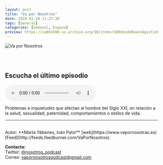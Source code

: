 ```yaml
---
layout: post
title: "Va por Nosotros"
date: 2018-02-10 11:27:30
tags: [General]
categories: [Semanal, Espana]
preview: https://ia601508.us.archive.org/30/items/500desdeBoxesAgustinPalmeiro/300vapornosotros.jpg
---
```


![Va por Nosotros](https://ia601508.us.archive.org/30/items/500desdeBoxesAgustinPalmeiro/500vapornosotros.jpg)

<br/>
<br/>

## Escucha el último episodio

<!--reproductor-feed=http://feeds.feedburner.com/VaPorNosotros-->
<!--reproductor-start-->
<audio id="audio" preload="auto" controls="" src="http://www.ivoox.com/05-sexualmente-activos-debate-abierto_mf_23478058_feed_1.mp3"></audio>
<!--reproductor-end-->

Problemas e inquietudes que afectan al hombre del Siglo XXI, en relación a la salud, sexualidad, paternidad, comportamientos o estilos de vida.  

_ _ _
<br>
Autor: **Marta Yébenes, Iván Patxi**  
[web](https://www.vapornosotras.es)  
[Feed](http://feeds.feedburner.com/VaPorNosotros)  


**Contacta:**  
Twitter: [@nosotros_podcast](https://twitter.com/nosotros_podcast)  
Correo: [vapornosotrospodcast@gmail.com](mailto:vapornosotrospodcast@gmail.com)  

